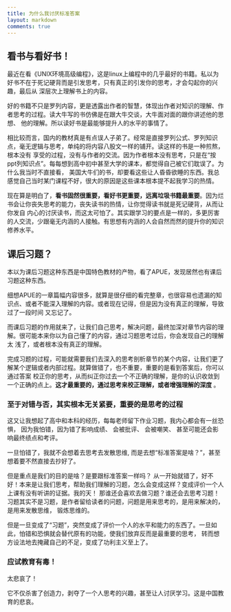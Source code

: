 ```yaml
---
title: 为什么我讨厌标准答案
layout: markdown
comments: true
---
```


## 看书与看好书！
最近在看《UNIX环境高级编程》，这是linux上编程中的几乎最好的书籍。私以为好书不在于死记硬背而是引发思考，只有真正的引发你的思考，才会勾起你的兴趣，最后从
深层次上理解书上的内容。

好的书籍不只是罗列内容，更是透露出作者的智慧，体现出作者对知识的理解、作者思考的过程。读大牛写的书仿佛是在跟大牛交谈，大牛面对面的跟你讲述他的思想、
他的理解。所以读好书是最能够提升人的水平的事情了。

相比较而言，国内的教材真是有点误人子弟了。经常是直接罗列公式、罗列知识点，毫无逻辑与思考，单纯的将内容八股文一样的铺开。读这样的书是一种煎熬，根本没有
享受的过程，没有与作者的交流。因为作者根本没有思考，只是在“按ppt列知识点”。每每想到高中初中甚至大学的课本，都觉得自己被它们耽误了。为什么我当时不直接看，
美国大牛们的书，却要看这些让人昏昏欲睡的东西。我总感觉自己当时某门课程不好，很大的原因是这些课本根本提不起我学习的热情。

现在算是明白了，**看书固然很重要，看好书更重要，远离垃圾书籍最重要**。因为烂书会让你丧失思考的能力，丧失读书的热情，让你觉得读书就是死记硬背，从而让你发自
内心的讨厌读书，而这太可怕了。其实跟学习的要点是一样的，多更厉害的人交流，少跟毫无内涵的人接触。有思想有内涵的人会自然而然的提升你的知识修养水平。

## 课后习题？

本以为课后习题这种东西是中国特色教材的产物，看了APUE，发现居然也有课后习题这种东西。

细想APUE的一章篇幅内容很多，就算是很仔细的看完整章，也很容易也遗漏的知识点、或者不能深入理解的内容。或者现在记得，但是因为没有真正的理解，导致过了一段时间
又忘记了。

而课后习题的作用就来了，让我们自己思考，解决问题，最终加深对章节内容的理解。很可能本来你以为自己懂了的内容，通过习题思考过后，你会发现自己的理解太
浅了，或者根本没有真正的理解。

完成习题的过程，可能就需要我们去深入的思考剖析章节的某个内容，让我们更了解某个逻辑或者内部过程。就算做错了，也不重要，重要的是看到答案后，你可以通过答案
校正你的思考，从而纠正你过去一个不正确的理解，是你的认识收敛到一个正确的点上。**这才最重要的，通过思考来校正理解，或者增强理解的深度** 。

### 至于对错与否，其实根本无关紧要，重要的是思考的过程

这又让我想起了高中和本科的经历，每每老师留下作业习题，我内心都会有一丝恐惧，
因为我怕错，因为错了影响成绩、 会被批评、 会被嘲笑、 甚至可能还会影响最终绩点和考评。

一旦怕错了，我就不会想着去思考去发散思维, 而是去想“标准答案是啥？”，甚至想着要不然直接去抄好了。

但是重点是我们的目的是啥？是要跟标准答案一样吗？
从一开始就错了，好不好！本来是让我们思考，帮助我们理解的习题，怎么会变成这样？变成评价一个人上课有没有听讲的证据。我的天！
那谁还会喜欢去做习题？谁还会去思考习题！习题其实不是习题，是作者留给读者的问题，问题是用来思考的，是用来解决的，是用来发散思维，
锻炼思维的。

但是一旦变成了“习题”，突然变成了评价一个人的水平和能力的东西了。一旦如此，怕错和恐惧就会替代原有的功能，使我们放弃反而是最重要的思考，
转而想方设法地去掩藏自己的不足，变成了功利主义至上了。

### 应试教育有毒！

太悲哀了！

它不仅杀害了创造力，剥夺了一个人思考的兴趣，甚至让人讨厌学习。这是中国教育的悲哀。


